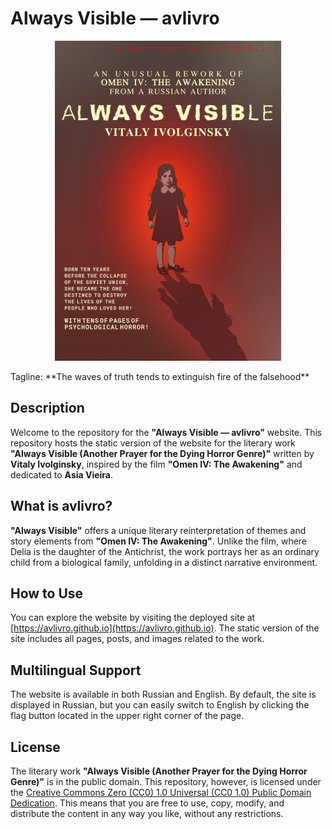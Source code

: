 # Always Visible — avlivro

<p align="center">
  <img src="avlivro.png" alt="Always Visible (Another Prayer for the Dying Horror Genre)" />
</p>
Tagline: **The waves of truth tends to extinguish fire of the falsehood**

## Description

Welcome to the repository for the **"Always Visible — avlivro"** website. This repository hosts the static version of the website for the literary work **"Always Visible (Another Prayer for the Dying Horror Genre)"** written by **Vitaly Ivolginsky**, inspired by the film **"Omen IV: The Awakening"** and dedicated to **Asia Vieira**.

## What is avlivro?

**"Always Visible"** offers a unique literary reinterpretation of themes and story elements from **"Omen IV: The Awakening"**. Unlike the film, where Delia is the daughter of the Antichrist, the work portrays her as an ordinary child from a biological family, unfolding in a distinct narrative environment.

## How to Use

You can explore the website by visiting the deployed site at [https://avlivro.github.io](https://avlivro.github.io). The static version of the site includes all pages, posts, and images related to the work.

## Multilingual Support

The website is available in both Russian and English. By default, the site is displayed in Russian, but you can easily switch to English by clicking the flag button located in the upper right corner of the page.

## License

The literary work **"Always Visible (Another Prayer for the Dying Horror Genre)"** is in the public domain. This repository, however, is licensed under the [Creative Commons Zero (CC0) 1.0 Universal (CC0 1.0) Public Domain Dedication](https://creativecommons.org/publicdomain/zero/1.0/). This means that you are free to use, copy, modify, and distribute the content in any way you like, without any restrictions.
